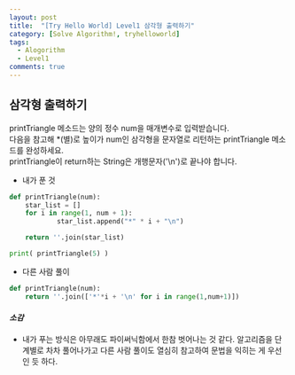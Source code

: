 ```yaml
---
layout: post
title:  "[Try Hello World] Level1 삼각형 출력하기"
category: [Solve Algorithm!, tryhelloworld]
tags:
  - Alogorithm
  - Level1
comments: true
---
```


## 삼각형 출력하기
printTriangle 메소드는 양의 정수 num을 매개변수로 입력받습니다.<br>
다음을 참고해 \*(별)로 높이가 num인 삼각형을 문자열로 리턴하는 printTriangle 메소드를 완성하세요.<br>
printTriangle이 return하는 String은 개행문자('\n')로 끝나야 합니다.

- 내가 푼 것

```python
def printTriangle(num):
	star_list = []
	for i in range(1, num + 1):
            star_list.append("*" * i + "\n")

	return ''.join(star_list)

print( printTriangle(5) )
```

- 다른 사람 풀이

```python
def printTriangle(num):
    return ''.join(['*'*i + '\n' for i in range(1,num+1)])
```

#### *소감*
- 내가 푸는 방식은 아무래도 파이써닉함에서 한참 벗어나는 것 같다. 알고리즘을 단계별로 차차 풀어나가고 다른 사람 풀이도 열심히 참고하여 문법을 익히는 게 우선인 듯 하다.
